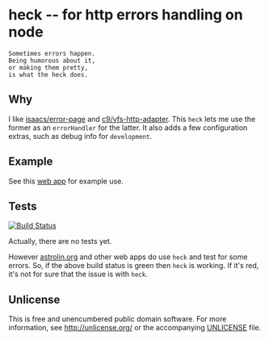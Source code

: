 # heck -- for http errors handling on node

    Sometimes errors happen.
    Being humorous about it,
    or making them pretty,
    is what the heck does.


## Why

I like [isaacs/error-page](https://github.com/isaacs/error-page)
and [c9/vfs-http-adapter](http://github.com/c9/vfs-http-adapter).
This `heck` lets me use the former as an `errorHandler` for the latter.
It also adds a few configuration extras, such as debug info for `development`.


## Example

See this
[web app](https://github.com/astrolet/astrolin/blob/active/web/app.coffee)
for example use.


## Tests

[![Build Status](https://secure.travis-ci.org/astrolet/astrolin.png)](http://travis-ci.org/astrolet/astrolin)

Actually, there are no tests yet.

However [astrolin.org](http://github.com/astrolet/astrolin) and other web apps
do use `heck` and test for some errors. So, if the above build status is green
then `heck` is working. If it's red, it's not for sure that the issue is
with `heck`.


## Unlicense

This is free and unencumbered public domain software.
For more information, see <http://unlicense.org/> or the accompanying
[UNLICENSE](http://astrolet.github.com/there/UNLICENSE.html) file.

